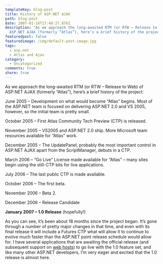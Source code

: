 ```yaml
---
templateKey: blog-post
title: History of ASP.NET AJAX
path: blog-post
date: 2007-01-16T17:48:27.876Z
description: "As we approach the long-awaited RTM (or RTW – Release to Web) of
  ASP.NET AJAX (formerly “Atlas”), here’s a brief history of the project:"
featuredpost: false
featuredimage: /img/default-post-image.jpg
tags:
  - asp.net
  - Atlas and Ajax
category:
  - Uncategorized
comments: true
share: true
---
```

<!--StartFragment-->

As we approach the long-awaited RTM (or RTW – Release to Web) of ASP.NET AJAX (formerly “Atlas”), here’s a brief history of the project:

June 2005 – Development on what would become “Atlas” begins. Most of the ASP.NET team is focused on delivering ASP.NET 2.0 and VS 2005, however, so the initial team is pretty small.

October 2005 – First Atlas Community Tech Preview (CTP) is released.

November 2005 – VS2005 and ASP.NET 2.0 ship. More Microsoft team resources available for “Atlas” work.

December 2005 – The UpdatePanel, probably the most important control in ASP.NET AJAX apart from the ScriptManager, debuts in a CTP.

March 2006 – “Go Live” License made available for “Atlas” – many sites begin using the still-CTP bits for live applications.

July 2006 – The last public CTP is made available.

October 2006 – The first beta.

November 2006 – Beta 2.

December 2006 – Release Candidate

**January 2007 – 1.0 Release** (hopefully!)

As you can see, it’s been about 18 months since the project began. It’s gone through a number of pretty major changes in that time, and even with its final release it will include a Futures CTP what will allow it to continue to evolve much faster than the ASP.NET point release schedule would allow for. I have several applications that are awaiting the official release (and subsequent support on [web hosts](http://orcsweb.com/)) to go live with the 1.0 feature set, and like many other ASP.NET developers, I’m very eager and excited that the 1.0 release is almost here.

<!--EndFragment-->